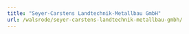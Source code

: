 ```yaml
---
title: "Seyer-Carstens Landtechnik-Metallbau GmbH"
url: /walsrode/seyer-carstens-landtechnik-metallbau-gmbh/
---
```

